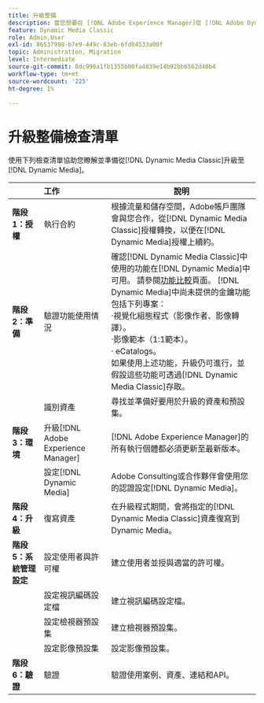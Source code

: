 ```yaml
---
title: 升級整備
description: 當您想要在 [!DNL Adobe Experience Manager]從 [!DNL Adobe Dynamic Media Classic] 推進到 [!DNL Dynamic Media] 時，提供升級整備檢查清單。
feature: Dynamic Media Classic
role: Admin,User
exl-id: 86537998-b7e9-449c-83eb-6fd04533a00f
topic: Administration, Migration
level: Intermediate
source-git-commit: 8dc990a1fb1355b00fa4839e14b92bb6562d40b4
workflow-type: tm+mt
source-wordcount: '225'
ht-degree: 1%

---
```


# 升級整備檢查清單

使用下列檢查清單協助您瞭解並準備從[!DNL Dynamic Media Classic]升級至[!DNL Dynamic Media]。

|  | 工作 | 說明 |
| :--- | :--- | --- |
| **階段1：授權** | 執行合約 | 根據流量和儲存空間，Adobe帳戶團隊會與您合作，從[!DNL Dynamic Media Classic]授權轉換，以便在[!DNL Dynamic Media]授權上續約。 |
| **階段2：準備** | 驗證功能使用情況 | 確認[!DNL Dynamic Media Classic]中使用的功能在[!DNL Dynamic Media]中可用。 請參閱[功能比較](/help/using/upgrade-feature-comparison.md)頁面。 [!DNL Dynamic Media]中尚未提供的金鑰功能包括下列專案：<br>·視覺化組態程式（影像作者、影像轉譯）。<br>·影像範本（1:1範本）。<br>· eCatalogs。<br>如果使用上述功能，升級仍可進行，並假設這些功能可透過[!DNL Dynamic Media Classic]存取。 |
|   | 識別資產 | 尋找並準備好要用於升級的資產和預設集。 |
| **階段3：環境** | 升級[!DNL Adobe Experience Manager] | [!DNL Adobe Experience Manager]的所有執行個體都必須更新至最新版本。 |
|   | 設定[!DNL Dynamic Media] | Adobe Consulting或合作夥伴會使用您的認證設定[!DNL Dynamic Media]。 |
| **階段4：升級** | 復寫資產 | 在升級程式期間，會將指定的[!DNL Dynamic Media Classic]資產復寫到Dynamic Media。 |
| **階段5：系統管理設定** | 設定使用者與許可權 | 建立使用者並授與適當的許可權。 |
|   | 設定視訊編碼設定檔 | 建立視訊編碼設定檔。 |
|   | 設定檢視器預設集 | 建立檢視器預設集。 |
|   | 設定影像預設集 | 設定影像預設集。 |
| **階段6：驗證** | 驗證 | 驗證使用案例、資產、連結和API。 |
